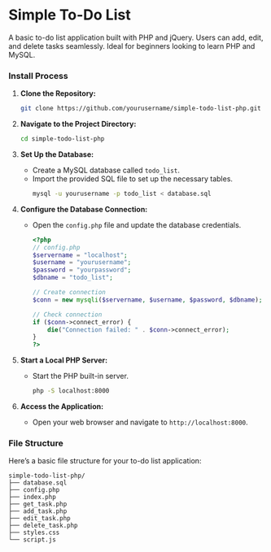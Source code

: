 # Simple To-Do List
A basic to-do list application built with PHP and jQuery. Users can add, edit, and delete tasks seamlessly. Ideal for beginners looking to learn PHP and MySQL.

### Install Process

1. **Clone the Repository:**
   ```sh
   git clone https://github.com/yourusername/simple-todo-list-php.git
   ```

2. **Navigate to the Project Directory:**
   ```sh
   cd simple-todo-list-php
   ```

3. **Set Up the Database:**
   - Create a MySQL database called `todo_list`.
   - Import the provided SQL file to set up the necessary tables.
     ```sh
     mysql -u yourusername -p todo_list < database.sql
     ```

4. **Configure the Database Connection:**
   - Open the `config.php` file and update the database credentials.
     ```php
     <?php
     // config.php
     $servername = "localhost";
     $username = "yourusername";
     $password = "yourpassword";
     $dbname = "todo_list";

     // Create connection
     $conn = new mysqli($servername, $username, $password, $dbname);

     // Check connection
     if ($conn->connect_error) {
         die("Connection failed: " . $conn->connect_error);
     }
     ?>
     ```

5. **Start a Local PHP Server:**
   - Start the PHP built-in server.
     ```sh
     php -S localhost:8000
     ```

6. **Access the Application:**
   - Open your web browser and navigate to `http://localhost:8000`.
   
### File Structure

Here’s a basic file structure for your to-do list application:

```
simple-todo-list-php/
├── database.sql
├── config.php
├── index.php
├── get_task.php
├── add_task.php
├── edit_task.php
├── delete_task.php
├── styles.css
└── script.js
```

